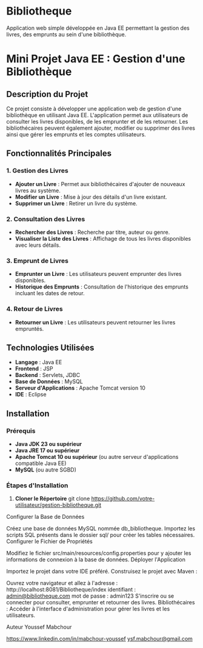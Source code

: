 # Bibliotheque
Application web simple développée en Java EE permettant la gestion des livres, des emprunts au sein d'une bibliothèque.

# Mini Projet Java EE : Gestion d'une Bibliothèque

## Description du Projet

Ce projet consiste à développer une application web de gestion d'une bibliothèque en utilisant Java EE. L'application permet aux utilisateurs de consulter les livres disponibles, de les emprunter et de les retourner. Les bibliothécaires peuvent également ajouter, modifier ou supprimer des livres ainsi que gérer les emprunts et les comptes utilisateurs.

## Fonctionnalités Principales

### 1. Gestion des Livres
- **Ajouter un Livre** : Permet aux bibliothécaires d'ajouter de nouveaux livres au système.
- **Modifier un Livre** : Mise à jour des détails d'un livre existant.
- **Supprimer un Livre** : Retirer un livre du système.

### 2. Consultation des Livres
- **Rechercher des Livres** : Recherche par titre, auteur ou genre.
- **Visualiser la Liste des Livres** : Affichage de tous les livres disponibles avec leurs détails.

### 3. Emprunt de Livres
- **Emprunter un Livre** : Les utilisateurs peuvent emprunter des livres disponibles.
- **Historique des Emprunts** : Consultation de l'historique des emprunts incluant les dates de retour.

### 4. Retour de Livres
- **Retourner un Livre** : Les utilisateurs peuvent retourner les livres empruntés.

## Technologies Utilisées

- **Langage** : Java EE
- **Frontend** : JSP
- **Backend** : Servlets, JDBC
- **Base de Données** : MySQL
- **Serveur d'Applications** : Apache Tomcat version 10
- **IDE** : Eclipse

## Installation

### Prérequis

- **Java JDK 23 ou supérieur**
- **Java JRE 17 ou supérieur**
- **Apache Tomcat 10 ou supérieur** (ou autre serveur d'applications compatible Java EE)
- **MySQL** (ou autre SGBD)

### Étapes d'Installation

1. **Cloner le Répertoire**
   git clone https://github.com/votre-utilisateur/gestion-bibliotheque.git

Configurer la Base de Données

Créez une base de données MySQL nommée db_bibliotheque.
Importez les scripts SQL présents dans le dossier sql/ pour créer les tables nécessaires.
Configurer le Fichier de Propriétés

Modifiez le fichier src/main/resources/config.properties pour y ajouter les informations de connexion à la base de données.
Déployer l'Application

Importez le projet dans votre IDE préféré.
Construisez le projet avec Maven :


Ouvrez votre navigateur et allez à l'adresse : http://localhost:8081/Bibliotheque/index
identifiant : admin@bibliotheque.com
mot de passe : admin123
S'inscrire ou se connecter pour consulter, emprunter et retourner des livres.
Bibliothécaires :
Accéder à l'interface d'administration pour gérer les livres et les utilisateurs.

Auteur
Youssef Mabchour

https://www.linkedin.com/in/mabchour-youssef
ysf.mabchour@gmail.com
